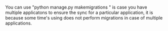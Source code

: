 You can use "python manage.py makemigrations <name of app you are targeting >" is case you have multiple applicatons to ensure the sync for a particular application, it is because some time's using <python manage.py makemigrations> does not perform migrations in case of multiple applications.
